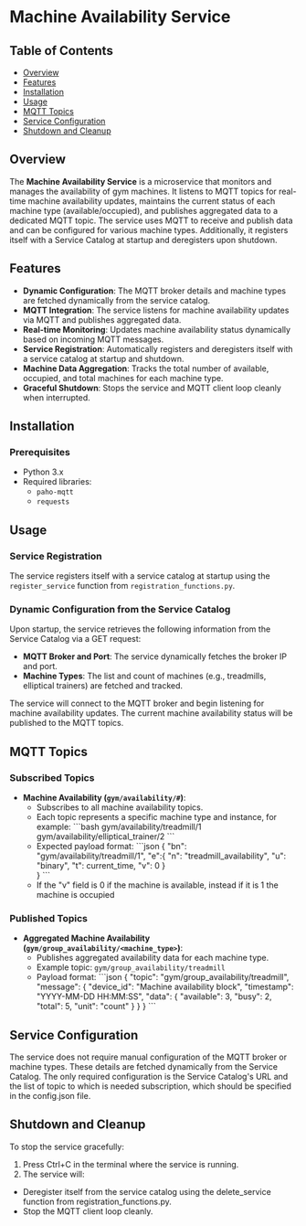 # Machine Availability Service

## Table of Contents
- [Overview](#overview)
- [Features](#features)
- [Installation](#installation)
- [Usage](#usage)
- [MQTT Topics](#mqtt-topics)
- [Service Configuration](#service-configuration)
- [Shutdown and Cleanup](#shutdown-and-cleanup)

## Overview
The **Machine Availability Service** is a microservice that monitors and manages the availability of gym machines. It listens to MQTT topics for real-time machine availability updates, maintains the current status of each machine type (available/occupied), and publishes aggregated data to a dedicated MQTT topic. The service uses MQTT to receive and publish data and can be configured for various machine types. Additionally, it registers itself with a Service Catalog at startup and deregisters upon shutdown.

## Features
- **Dynamic Configuration**: The MQTT broker details and machine types are fetched dynamically from the service catalog.
- **MQTT Integration**: The service listens for machine availability updates via MQTT and publishes aggregated data.
- **Real-time Monitoring**: Updates machine availability status dynamically based on incoming MQTT messages.
- **Service Registration**: Automatically registers and deregisters itself with a service catalog at startup and shutdown.
- **Machine Data Aggregation**: Tracks the total number of available, occupied, and total machines for each machine type.
- **Graceful Shutdown**: Stops the service and MQTT client loop cleanly when interrupted.

## Installation

### Prerequisites
- Python 3.x
- Required libraries:
  - `paho-mqtt`
  - `requests`

## Usage

### Service Registration
The service registers itself with a service catalog at startup using the `register_service` function from `registration_functions.py`.

### Dynamic Configuration from the Service Catalog
Upon startup, the service retrieves the following information from the Service Catalog via a GET request:
  - **MQTT Broker and Port**: The service dynamically fetches the broker IP and port.
  - **Machine Types**: The list and count of machines (e.g., treadmills, elliptical trainers) are fetched and tracked.

The service will connect to the MQTT broker and begin listening for machine availability updates. The current machine availability status will be published to the MQTT topics.

## MQTT Topics

### Subscribed Topics
- **Machine Availability (`gym/availability/#`)**: 
  - Subscribes to all machine availability topics. 
  - Each topic represents a specific machine type and instance, for example:
    \```bash
    gym/availability/treadmill/1
    gym/availability/elliptical_trainer/2
    \```
  - Expected payload format:
    \```json
    {
    "bn": "gym/availability/treadmill/1",
    "e":{ "n": "treadmill_availability",
          "u": "binary",
          "t": current_time,
          "v": 0
        }  
    }
    \```
  - If the "v" field is 0 if the machine is available, instead if it is 1 the machine is occupied

### Published Topics
- **Aggregated Machine Availability (`gym/group_availability/<machine_type>`)**: 
  - Publishes aggregated availability data for each machine type.
  - Example topic: `gym/group_availability/treadmill`
  - Payload format:
    \```json
    {
      "topic": "gym/group_availability/treadmill",
      "message": {
        "device_id": "Machine availability block",
        "timestamp": "YYYY-MM-DD HH:MM:SS",
        "data": {
          "available": 3,
          "busy": 2,
          "total": 5,
          "unit": "count"
        }
      }
    }
    \```

## Service Configuration
The service does not require manual configuration of the MQTT broker or machine types. These details are fetched dynamically from the Service Catalog. The only required configuration is the Service Catalog's URL and the list of topic to which is needed subscription, which should be specified in the config.json file.

## Shutdown and Cleanup
To stop the service gracefully:
1. Press Ctrl+C in the terminal where the service is running.
2. The service will:
  - Deregister itself from the service catalog using the delete_service function from registration_functions.py.
  - Stop the MQTT client loop cleanly.